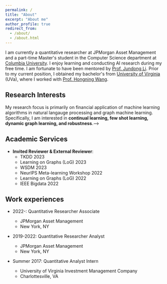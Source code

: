 ```yaml
---
permalink: /
title: "About"
excerpt: "About me"
author_profile: true
redirect_from: 
  - /about/
  - /about.html
---
```


I am currently a quantitative researcher at JPMorgan Asset Management and a part-time Master's student in the Computer Science department at [Columbia University](https://www.engineering.columbia.edu/). I enjoy learning and conducting AI research during my free time. I am fortunate to have been mentored by [Prof. Jundong Li](http://www.ece.virginia.edu/~jl6qk/). Prior to my current position, I obtained my bachelor's from [University of Virginia](https://www.virginia.edu/) (UVa), where I worked with [Prof. Hongning Wang](https://www.cs.virginia.edu/~hw5x/).

<!--I am currently a quantitative researcher at JPMorgan Asset Management. I am fortunate to have been mentored by [Prof. Jundong Li](http://www.ece.virginia.edu/~jl6qk/). Prior to my current position, I obtained my bachelor's from [University of Virginia](https://www.virginia.edu/) (UVa), where I worked with [Prof. Hongning Wang](https://www.cs.virginia.edu/~hw5x/).-->

Research Interests
---
My research focus is primarily on financial application of machine learning algorithms in natural langauge processing and graph machine learning. Specifically, I am interested in **continual learning, few shot learning, dynamic graph learning, and robustness**.-->
<!--My research focus is primarily on financial forecasting.-->

Academic Services
------
* **Invited Reviewer & External Reviewer**:
  * TKDD 2023
  * Learning on Graphs (LoG) 2023
  * WSDM 2023
  * NeurIPS Meta-learning Workshop 2022
  * Learning on Graphs (LoG) 2022
  * IEEE Bigdata 2022

Work experiences
------
* 2022-:  Quantitative Researcher Associate
  * JPMorgan Asset Management
  * New York, NY

* 2019-2022: Quantitative Researcher Analyst
  * JPMorgan Asset Management
  * New York, NY

* Summer 2017: Quantitative Analyst Intern
  * University of Virginia Investment Management Company
  * Charlottesville, VA
